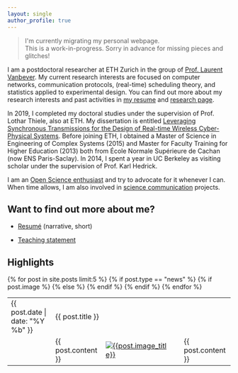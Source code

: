 ```yaml
---
layout: single
author_profile: true
---
```


> I'm currently migrating my personal webpage.  
> This is a work-in-progress. Sorry in advance for missing pieces and glitches!

I am a postdoctoral researcher at ETH Zurich in the group of [Prof. Laurent Vanbever](https://nsg.ee.ethz.ch/people/laurent-vanbever/). My current research interests are focused on computer networks, communication protocols, (real-time) scheduling theory, and statistics applied to experimental design.
You can find out more about my research interests and past activities in [my resume]() and [research page](/research).

In 2019, I completed my doctoral studies under the supervision of Prof. Lothar Thiele, also at ETH. My dissertation is entitled [Leveraging Synchronous Transmissions for the Design of Real-time Wireless Cyber-Physical Systems](https://github.com/romain-jacob/doctoral-thesis). Before joining ETH, I obtained a Master of Science in Engineering of Complex Systems (2015) and Master for Faculty Training for Higher Education (2013) both from École Normale Supérieure de Cachan (now ENS Paris-Saclay). In 2014, I spent a year in UC Berkeley as visiting scholar under the supervision of Prof. Karl Hedrick.

I am an [Open Science enthusiast](https://www.romainjacob.net/pledge-to-open-science/) and try to advocate for it whenever I can. When time allows, I am also involved in [science communication](http://www.romainjacob.net/science-communication/) projects.

## Want to find out more about me?

- [Resumé](https://nbviewer.jupyter.org/github/romain-jacob/doc_public/blob/main/cv_narrative.pdf) (narrative, short)
<!-- - [Research statement](https://nbviewer.jupyter.org/github/romain-jacob/doc_public/blob/main/research.pdf) -->
- [Teaching statement](https://nbviewer.jupyter.org/github/romain-jacob/doc_public/blob/main/teaching.pdf)
<!-- - [Publications](https://nbviewer.jupyter.org/github/romain-jacob/doc_public/blob/main/publications.pdf) -->

## Highlights

<table>
{% for post in site.posts limit:5 %}
{% if post.type == "news" %}
  <tr>
      <td>
          <span class="post-meta">{{ post.date | date: "%Y %b" }}</span>
      </td>
      <td colspan="2"> 
        {{ post.title }}
      </td>
  </tr>
  <tr>
      {% if post.image %}
      <td></td>
      <td>
          {{ post.content }}
      </td>
      <td>
          <a href="{{post.image_link}}"><img src="{{post.image}}" alt="{{post.image_title}}"></a>
      </td>
      {% else %}
      <td></td>
      <td colspan="2">
          {{ post.content }}
      </td>
      {% endif %}
  </tr>
{% endif %}
{% endfor %}
</table>
